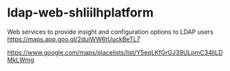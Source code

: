 # ldap-web-shliilhplatform
Web services to provide insight and configuration options to LDAP users
https://maps.app.goo.gl/2duiWW6tUuckBeTL7

https://www.google.com/maps/placelists/list/Y5eqLKfGrGJ39ULpmC34ljLDMkLWmg
